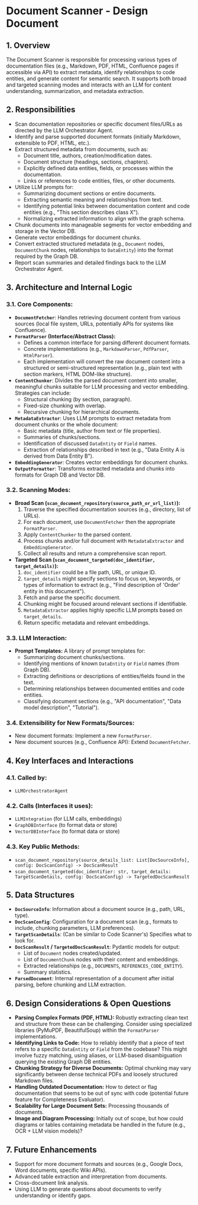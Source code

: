 # Document Scanner - Design Document

## 1. Overview
The Document Scanner is responsible for processing various types of documentation files (e.g., Markdown, PDF, HTML, Confluence pages if accessible via API) to extract metadata, identify relationships to code entities, and generate content for semantic search. It supports both broad and targeted scanning modes and interacts with an LLM for content understanding, summarization, and metadata extraction.

## 2. Responsibilities
- Scan documentation repositories or specific document files/URLs as directed by the LLM Orchestrator Agent.
- Identify and parse supported document formats (initially Markdown, extensible to PDF, HTML, etc.).
- Extract structured metadata from documents, such as:
    - Document title, authors, creation/modification dates.
    - Document structure (headings, sections, chapters).
    - Explicitly defined data entities, fields, or processes within the documentation.
    - Links or references to code entities, files, or other documents.
- Utilize LLM prompts for:
    - Summarizing document sections or entire documents.
    - Extracting semantic meaning and relationships from text.
    - Identifying potential links between documentation content and code entities (e.g., "This section describes class X").
    - Normalizing extracted information to align with the graph schema.
- Chunk documents into manageable segments for vector embedding and storage in the Vector DB.
- Generate vector embeddings for document chunks.
- Convert extracted structured metadata (e.g., `Document` nodes, `DocumentChunk` nodes, relationships to `DataEntity`) into the format required by the Graph DB.
- Report scan summaries and detailed findings back to the LLM Orchestrator Agent.

## 3. Architecture and Internal Logic

### 3.1. Core Components:
- **`DocumentFetcher`**: Handles retrieving document content from various sources (local file system, URLs, potentially APIs for systems like Confluence).
- **`FormatParser` (Interface/Abstract Class):**
    - Defines a common interface for parsing different document formats.
    - Concrete implementations (e.g., `MarkdownParser`, `PdfParser`, `HtmlParser`).
    - Each implementation will convert the raw document content into a structured or semi-structured representation (e.g., plain text with section markers, HTML DOM-like structure).
- **`ContentChunker`**: Divides the parsed document content into smaller, meaningful chunks suitable for LLM processing and vector embedding. Strategies can include:
    - Structural chunking (by section, paragraph).
    - Fixed-size chunking with overlap.
    - Recursive chunking for hierarchical documents.
- **`MetadataExtractor`**: Uses LLM prompts to extract metadata from document chunks or the whole document:
    - Basic metadata (title, author from text or file properties).
    - Summaries of chunks/sections.
    - Identification of discussed `DataEntity` or `Field` names.
    - Extraction of relationships described in text (e.g., "Data Entity A is derived from Data Entity B").
- **`EmbeddingGenerator`**: Creates vector embeddings for document chunks.
- **`OutputFormatter`**: Transforms extracted metadata and chunks into formats for Graph DB and Vector DB.

### 3.2. Scanning Modes:
- **Broad Scan (`scan_document_repository(source_path_or_url_list)`):**
    1.  Traverse the specified documentation sources (e.g., directory, list of URLs).
    2.  For each document, use `DocumentFetcher` then the appropriate `FormatParser`.
    3.  Apply `ContentChunker` to the parsed content.
    4.  Process chunks and/or full document with `MetadataExtractor` and `EmbeddingGenerator`.
    5.  Collect all results and return a comprehensive scan report.
- **Targeted Scan (`scan_document_targeted(doc_identifier, target_details)`):**
    1.  `doc_identifier` could be a file path, URL, or unique ID.
    2.  `target_details` might specify sections to focus on, keywords, or types of information to extract (e.g., "Find description of 'Order' entity in this document").
    3.  Fetch and parse the specific document.
    4.  Chunking might be focused around relevant sections if identifiable.
    5.  `MetadataExtractor` applies highly specific LLM prompts based on `target_details`.
    6.  Return specific metadata and relevant embeddings.

### 3.3. LLM Interaction:
- **Prompt Templates:** A library of prompt templates for:
    - Summarizing document chunks/sections.
    - Identifying mentions of known `DataEntity` or `Field` names (from Graph DB).
    - Extracting definitions or descriptions of entities/fields found in the text.
    - Determining relationships between documented entities and code entities.
    - Classifying document sections (e.g., "API documentation", "Data model description", "Tutorial").

### 3.4. Extensibility for New Formats/Sources:
- New document formats: Implement a new `FormatParser`.
- New document sources (e.g., Confluence API): Extend `DocumentFetcher`.

## 4. Key Interfaces and Interactions

### 4.1. Called by:
- `LLMOrchestratorAgent`

### 4.2. Calls (Interfaces it uses):
- `LLMIntegration` (for LLM calls, embeddings)
- `GraphDBInterface` (to format data or store)
- `VectorDBInterface` (to format data or store)

### 4.3. Key Public Methods:
- `scan_document_repository(source_details_list: List[DocSourceInfo], config: DocScanConfig) -> DocScanResult`
- `scan_document_targeted(doc_identifier: str, target_details: TargetScanDetails, config: DocScanConfig) -> TargetedDocScanResult`

## 5. Data Structures
- **`DocSourceInfo`**: Information about a document source (e.g., path, URL, type).
- **`DocScanConfig`**: Configuration for a document scan (e.g., formats to include, chunking parameters, LLM preferences).
- **`TargetScanDetails`**: (Can be similar to Code Scanner's) Specifies what to look for.
- **`DocScanResult` / `TargetedDocScanResult`**: Pydantic models for output:
    - List of `Document` nodes created/updated.
    - List of `DocumentChunk` nodes with their content and embeddings.
    - Extracted relationships (e.g., `DOCUMENTS`, `REFERENCES_CODE_ENTITY`).
    - Summary statistics.
- **`ParsedDocument`**: Internal representation of a document after initial parsing, before chunking and LLM extraction.

## 6. Design Considerations & Open Questions
- **Parsing Complex Formats (PDF, HTML):** Robustly extracting clean text and structure from these can be challenging. Consider using specialized libraries (PyMuPDF, BeautifulSoup) within the `FormatParser` implementations.
- **Identifying Links to Code:** How to reliably identify that a piece of text refers to a specific `DataEntity` or `Field` from the codebase? This might involve fuzzy matching, using aliases, or LLM-based disambiguation querying the existing Graph DB entities.
- **Chunking Strategy for Diverse Documents:** Optimal chunking may vary significantly between dense technical PDFs and loosely structured Markdown files.
- **Handling Outdated Documentation:** How to detect or flag documentation that seems to be out of sync with code (potential future feature for Completeness Evaluator).
- **Scalability for Large Document Sets:** Processing thousands of documents.
- **Image and Diagram Processing:** Initially out of scope, but how could diagrams or tables containing metadata be handled in the future (e.g., OCR + LLM vision models)?

## 7. Future Enhancements
- Support for more document formats and sources (e.g., Google Docs, Word documents, specific Wiki APIs).
- Advanced table extraction and interpretation from documents.
- Cross-document link analysis.
- Using LLM to generate questions about documents to verify understanding or identify gaps. 